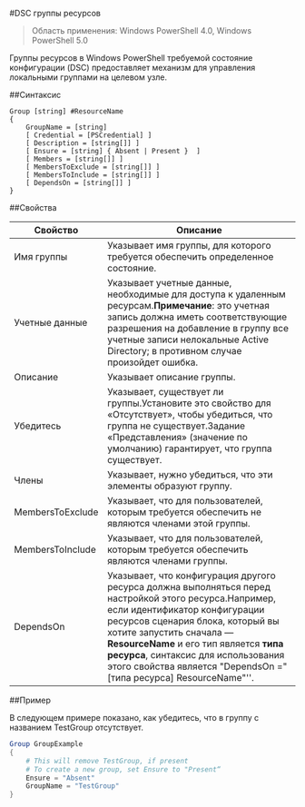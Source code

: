 #DSC группы ресурсов

> Область применения: Windows PowerShell 4.0, Windows PowerShell 5.0

Группы ресурсов в Windows PowerShell требуемой состояние конфигурации (DSC) предоставляет механизм для управления локальными группами на целевом узле.

##Синтаксис

```
Group [string] #ResourceName
{
    GroupName = [string]
    [ Credential = [PSCredential] ]
    [ Description = [string[]] ]
    [ Ensure = [string] { Absent | Present }  ]
    [ Members = [string[]] ]
    [ MembersToExclude = [string[]] ]
    [ MembersToInclude = [string[]] ]
    [ DependsOn = [string[]] ]
}
```

##Свойства

| Свойство| Описание|
|---|---|
| Имя группы| Указывает имя группы, для которого требуется обеспечить определенное состояние.|
| Учетные данные| Указывает учетные данные, необходимые для доступа к удаленным ресурсам.**Примечание**: это учетная запись должна иметь соответствующие разрешения на добавление в группу все учетные записи нелокальные Active Directory; в противном случае произойдет ошибка.
| Описание| Указывает описание группы.|
| Убедитесь| Указывает, существует ли группы.Установите это свойство для «Отсутствует», чтобы убедиться, что группа не существует.Задание «Представления» (значение по умолчанию) гарантирует, что группа существует.|
| Члены| Указывает, нужно убедиться, что эти элементы образуют группу.|
| MembersToExclude| Указывает, что для пользователей, которым требуется обеспечить не являются членами этой группы.|
| MembersToInclude| Указывает, что для пользователей, которым требуется обеспечить являются членами группы.|
| DependsOn| Указывает, что конфигурация другого ресурса должна выполняться перед настройкой этого ресурса.Например, если идентификатор конфигурации ресурсов сценария блока, который вы хотите запустить сначала — __ResourceName__ и его тип является __типа ресурса__, синтаксис для использования этого свойства является "DependsOn ="[типа ресурса] ResourceName"''.|

##Пример

В следующем примере показано, как убедитесь, что в группу с названием TestGroup отсутствует.

```powershell
Group GroupExample
{
    # This will remove TestGroup, if present
    # To create a new group, set Ensure to "Present“
    Ensure = "Absent"
    GroupName = "TestGroup"
}
```




